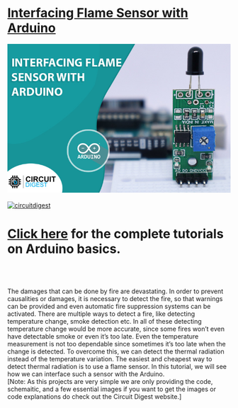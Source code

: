 # [Interfacing Flame Sensor with Arduino](https://circuitdigest.com/microcontroller-projects/interfacing-flame-sensor-with-arduino)

<img src="https://github.com/Circuit-Digest/Basic-Arduino-Tutorials-for-Beginners-/blob/a50e217768028397727b408931436d894bd4a5e4/Interfacing%20Flame%20sensor%20With%20Arduino/Images/flame_sensor_title.jpg" width="" alt="alt_text" title="image_tooltip">
<br>

<br>
<a href="https://circuitdigest.com/tags/arduino"><img src="https://img.shields.io/static/v1?label=&labelColor=505050&message=Arduino Basic Tutorials Circuit Digest&color=%230076D6&style=social&logo=google-chrome&logoColor=%230076D6" alt="circuitdigest"/></a>
<br>

[<h1>Click here](https://circuitdigest.com/tags/arduino) for the complete tutorials on Arduino basics.</h1>


<br>
<br>
<br>
The damages that can be done by fire are devastating. In order to prevent causalities or damages, it is necessary to detect the fire, so that warnings can be provided and even automatic fire suppression systems can be activated. There are multiple ways to detect a fire, like detecting temperature change, smoke detection etc. In all of these detecting temperature change would be more accurate, since some fires won’t even have detectable smoke or even it’s too late. Even the temperature measurement is not too dependable since sometimes it’s too late when the change is detected. To overcome this, we can detect the thermal radiation instead of the temperature variation. The easiest and cheapest way to detect thermal radiation is to use a flame sensor. In this tutorial, we will see how we can interface such a sensor with the Arduino.
<br>
[Note: As this projects are very simple we are only providing the code, schemaitic, and a few essential images if you want to get the images or code explanations do check out the Circuit Digest website.]
<br>
<br>
